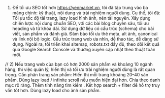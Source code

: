 
1) Để tối ưu SEO tốt hơn https://yenmarket.vn, tôi đã tập trung vào ba mảng chính: kỹ thuật, nội dung và trải nghiệm người dùng.
Cụ thể, tôi đã:
Tối ưu tốc độ tải trang, lazy load hình ảnh, nén tài nguyên.
Xây dựng chiến lược nội dung chuẩn SEO, với các bài blog chuyên sâu, tối ưu heading và từ khóa dài.
Sử dụng dữ liệu có cấu trúc (schema) cho bài viết, sản phẩm và đánh giá.
Đảm bảo tối ưu thẻ meta, alt ảnh, canonical và link nội bộ logic.
Cấu trúc trang web ưa nhìn, dễ thao tác, dễ dàng sử dụng.
Ngoài ra, tôi triển khai sitemap, robots.txt đầy đủ, theo dõi kết quả qua Google Search Console và thường xuyên cập nhật theo thuật toán mới.

//
2) Nếu trang web của bạn có hơn 2000 sản phẩm và khoảng 10 ngành hàng, thì việc quản lý, hiển thị và tối ưu trải nghiệm người dùng là rất quan trọng.
Cần phân trang sản phẩm:
	Hiển thị mỗi trang khoảng 20–40 sản phẩm.
	Dùng lazy load / infinite scroll nếu muốn hiện đại hơn.
Chia theo danh mục rõ ràng.
Thêm tính năng tìm kiếm .
Kết hợp search + filter để hỗ trợ truy vấn tốt hơn.
Dùng lazy load cho ảnh sản phẩm.

